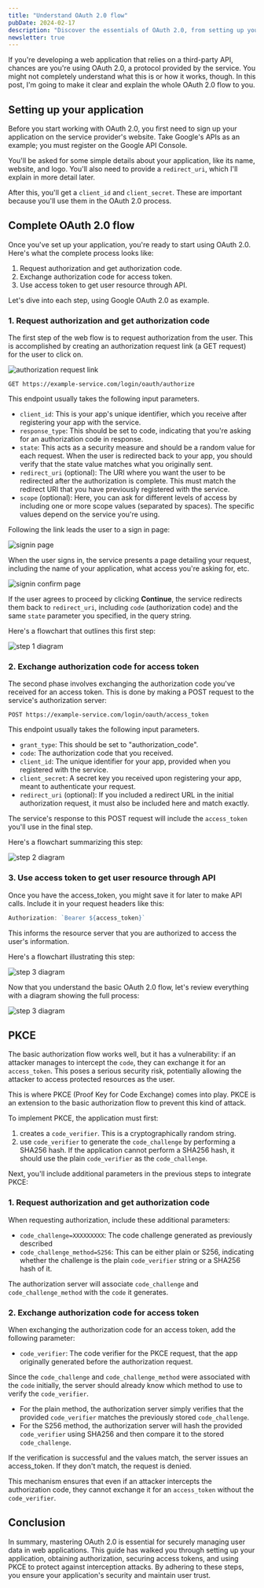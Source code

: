 ```yaml
---
title: "Understand OAuth 2.0 flow"
pubDate: 2024-02-17
description: "Discover the essentials of OAuth 2.0, from setting up your application to securing user data with access tokens and PKCE. This beginner's guide simplifies the flow, ensuring your web applications are secure and user-friendly."
newsletter: true
---
```


If you're developing a web application that relies on a third-party API, chances are you're using OAuth 2.0, a protocol provided by the service. You might not completely understand what this is or how it works, though. In this post, I'm going to make it clear and explain the whole OAuth 2.0 flow to you.

## Setting up your application

Before you start working with OAuth 2.0, you first need to sign up your application on the service provider's website. Take Google's APIs as an example; you must register on the Google API Console.

You'll be asked for some simple details about your application, like its name, website, and logo. You'll also need to provide a `redirect_uri`, which I'll explain in more detail later.

After this, you'll get a `client_id` and `client_secret`. These are important because you'll use them in the OAuth 2.0 process.

## Complete OAuth 2.0 flow

Once you've set up your application, you're ready to start using OAuth 2.0. Here's what the complete process looks like:

1. Request authorization and get authorization code.
2. Exchange authorization code for access token.
3. Use access token to get user resource through API.

Let's dive into each step, using Google OAuth 2.0 as example.

### 1. Request authorization and get authorization code

The first step of the web flow is to request authorization from the user. This is accomplished by creating an authorization request link (a GET request) for the user to click on.

![authorization request link](/images/authorization_request_link.png)

```
GET https://example-service.com/login/oauth/authorize
```

This endpoint usually takes the following input parameters.

- `client_id`: This is your app's unique identifier, which you receive after registering your app with the service.
- `response_type`: This should be set to code, indicating that you're asking for an authorization code in response.
- `state`: This acts as a security measure and should be a random value for each request. When the user is redirected back to your app, you should verify that the state value matches what you originally sent.
- `redirect_uri` (optional): The URI where you want the user to be redirected after the authorization is complete. This must match the redirect URI that you have previously registered with the service.
- `scope` (optional): Here, you can ask for different levels of access by including one or more scope values (separated by spaces). The specific values depend on the service you're using.

Following the link leads the user to a sign in page:

![signin page](/images/signin_page.png)

When the user signs in, the service presents a page detailing your request, including the name of your application, what access you're asking for, etc.

![signin confirm page](/images/signin_confirm_page.png)

If the user agrees to proceed by clicking **Continue**, the service redirects them back to `redirect_uri`, including `code` (authorization code) and the same `state` parameter you specified, in the query string.

Here's a flowchart that outlines this first step:

![step 1 diagram](/images/step_1_diagram.png)

### 2. Exchange authorization code for access token

The second phase involves exchanging the authorization code you've received for an access token. This is done by making a POST request to the service's authorization server:

```
POST https://example-service.com/login/oauth/access_token
```

This endpoint usually takes the following input parameters.

- `grant_type`: This should be set to "authorization_code".
- `code`: The authorization code that you received.
- `client_id`: The unique identifier for your app, provided when you registered with the service.
- `client_secret`: A secret key you received upon registering your app, meant to authenticate your request.
- `redirect_uri` (optional): If you included a redirect URL in the initial authorization request, it must also be included here and match exactly.

The service's response to this POST request will include the `access_token` you'll use in the final step.

Here's a flowchart summarizing this step:

![step 2 diagram](/images/step_2_diagram.png)

### 3. Use access token to get user resource through API

Once you have the access_token, you might save it for later to make API calls. Include it in your request headers like this:

```javascript
Authorization: `Bearer ${access_token}`
```

This informs the resource server that you are authorized to access the user's information.

Here's a flowchart illustrating this step:

![step 3 diagram](/images/step_3_diagram.png)

Now that you understand the basic OAuth 2.0 flow, let's review everything with a diagram showing the full process:

![step 3 diagram](/images/complete_diagram.png)

## PKCE

The basic authorization flow works well, but it has a vulnerability: if an attacker manages to intercept the `code`, they can exchange it for an `access_token`. This poses a serious security risk, potentially allowing the attacker to access protected resources as the user.

This is where PKCE (Proof Key for Code Exchange) comes into play. PKCE is an extension to the basic authorization flow to prevent this kind of attack.

To implement PKCE, the application must first:

1. creates a `code_verifier`. This is a cryptographically random string.
2. use `code_verifier` to generate the `code_challenge` by performing a SHA256 hash. If the application cannot perform a SHA256 hash, it should use the plain `code_verifier` as the `code_challenge`.

Next, you'll include additional parameters in the previous steps to integrate PKCE:

### 1. Request authorization and get authorization code

When requesting authorization, include these additional parameters:

- `code_challenge=XXXXXXXXX`: The code challenge generated as previously described
- `code_challenge_method=S256`: This can be either plain or S256, indicating whether the challenge is the plain `code_verifier` string or a SHA256 hash of it.

The authorization server will associate `code_challenge` and `code_challenge_method` with the `code` it generates.

### 2. Exchange authorization code for access token

When exchanging the authorization code for an access token, add the following parameter:

- `code_verifier`: The code verifier for the PKCE request, that the app originally generated before the authorization request.

Since the `code_challenge` and `code_challenge_method` were associated with the `code` initially, the server should already know which method to use to verify the `code_verifier`.

- For the plain method, the authorization server simply verifies that the provided `code_verifier` matches the previously stored `code_challenge`.
- For the S256 method, the authorization server will hash the provided `code_verifier` using SHA256 and then compare it to the stored `code_challenge`.

If the verification is successful and the values match, the server issues an access_token. If they don't match, the request is denied.

This mechanism ensures that even if an attacker intercepts the authorization code, they cannot exchange it for an `access_token` without the `code_verifier`.

## Conclusion

In summary, mastering OAuth 2.0 is essential for securely managing user data in web applications. This guide has walked you through setting up your application, obtaining authorization, securing access tokens, and using PKCE to protect against interception attacks. By adhering to these steps, you ensure your application's security and maintain user trust.
